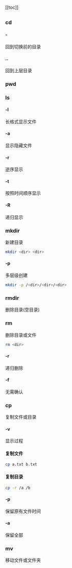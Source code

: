 [[toc]]

##

### cd

#### -

回到切换前的目录

#### ..

回到上层目录

### pwd

### ls

#### -l

长格式显示文件

#### -a

显示隐藏文件

#### -r

逆序显示

#### -t

按照时间顺序显示

#### -R

递归显示

### mkdir

新建目录

```sh
mkdir <dir> <dir>
```

#### -p

多层级创建

```sh
mkdir -p /<dir>/<dir>/<dir>
```

### rmdir

删除目录(空目录)

### rm

删除目录或文件

```sh
rm <dir>
```

#### -r

递归删除

#### -f

无需确认

### cp

复制文件或目录

#### -v

显示过程

#### 复制文件

```sh
cp a.txt b.txt
```

#### 复制目录

```sh
cp -r /a /b
```

#### -p

保留原有文件时间

#### -a

保留全部

### mv

移动文件或文件夹
